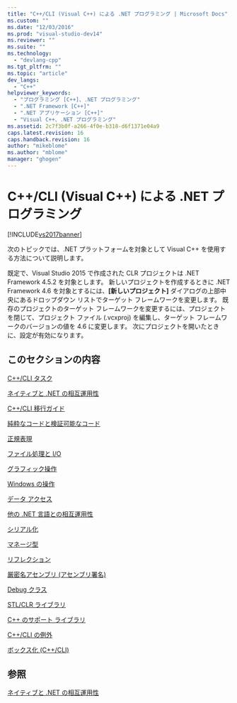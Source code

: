 ```yaml
---
title: "C++/CLI (Visual C++) による .NET プログラミング | Microsoft Docs"
ms.custom: ""
ms.date: "12/03/2016"
ms.prod: "visual-studio-dev14"
ms.reviewer: ""
ms.suite: ""
ms.technology: 
  - "devlang-cpp"
ms.tgt_pltfrm: ""
ms.topic: "article"
dev_langs: 
  - "C++"
helpviewer_keywords: 
  - "プログラミング [C++]、.NET プログラミング"
  - ".NET Framework [C++]"
  - ".NET アプリケーション [C++]"
  - "Visual C++、.NET プログラミング"
ms.assetid: 2c7f3b0f-a266-4f0e-b318-d6f1371e04a9
caps.latest.revision: 16
caps.handback.revision: 16
author: "mikeblome"
ms.author: "mblome"
manager: "ghogen"
---
```

# C++/CLI (Visual C++) による .NET プログラミング
[!INCLUDE[vs2017banner](../assembler/inline/includes/vs2017banner.md)]

次のトピックでは、.NET プラットフォームを対象として Visual C\+\+ を使用する方法について説明します。  
  
 既定で、Visual Studio 2015 で作成された CLR プロジェクトは .NET Framework 4.5.2 を対象とします。 新しいプロジェクトを作成するときに .NET Framework 4.6 を対象とするには、**\[新しいプロジェクト\]** ダイアログの上部中央にあるドロップダウン リストでターゲット フレームワークを変更します。 既存のプロジェクトのターゲット フレームワークを変更するには、プロジェクトを閉じて、プロジェクト ファイル \(.vcxproj\) を編集し、ターゲット フレームワークのバージョンの値を 4.6 に変更します。 次にプロジェクトを開いたときに、設定が有効になります。  
  
## このセクションの内容  
 [C\+\+\/CLI タスク](../dotnet/cpp-cli-tasks.md)  
  
 [ネイティブと .NET の相互運用性](../Topic/Native%20and%20.NET%20Interoperability.md)  
  
 [C\+\+\/CLI 移行ガイド](../dotnet/cpp-cli-migration-primer.md)  
  
 [純粋なコードと検証可能なコード](../dotnet/pure-and-verifiable-code-cpp-cli.md)  
  
 [正規表現](../dotnet/regular-expressions-cpp-cli.md)  
  
 [ファイル処理と I\/O](../dotnet/file-handling-and-i-o-cpp-cli.md)  
  
 [グラフィック操作](../dotnet/graphics-operations-cpp-cli.md)  
  
 [Windows の操作](../dotnet/windows-operations-cpp-cli.md)  
  
 [データ アクセス](../dotnet/data-access-using-adonet-cpp-cli.md)  
  
 [他の .NET 言語との相互運用性](../dotnet/interoperability-with-other-dotnet-languages-cpp-cli.md)  
  
 [シリアル化](../dotnet/serialization-cpp-cli.md)  
  
 [マネージ型](../Topic/Managed%20Types%20\(C++-CLI\).md)  
  
 [リフレクション](../dotnet/reflection-cpp-cli.md)  
  
 [厳密名アセンブリ \(アセンブリ署名\)](../dotnet/strong-name-assemblies-assembly-signing-cpp-cli.md)  
  
 [Debug クラス](../Topic/Debug%20Class%20\(C++-CLI\).md)  
  
 [STL\/CLR ライブラリ](../dotnet/stl-clr-library-reference.md)  
  
 [C\+\+ のサポート ライブラリ](../dotnet/cpp-support-library.md)  
  
 [C\+\+\/CLI の例外](../dotnet/exceptions-in-cpp-cli.md)  
  
 [ボックス化 \(C\+\+\/CLI\)](../dotnet/boxing-cpp-cli.md)  
  
## 参照  
 [ネイティブと .NET の相互運用性](../Topic/Native%20and%20.NET%20Interoperability.md)